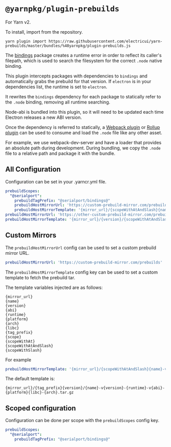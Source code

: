 # `@yarnpkg/plugin-prebuilds`

For Yarn v2.

To install, import from the repository.

```
yarn plugin import https://raw.githubusercontent.com/electricui/yarn-prebuilds/master/bundles/%40yarnpkg/plugin-prebuilds.js
```

The [bindings](https://github.com/TooTallNate/node-bindings) package creates a runtime error in order to reflect its caller's filepath, which is used to search the filesystem for the correct `.node` native binding.

This plugin intercepts packages with dependencies to `bindings` and automatically grabs the prebuild for that version. If `electron` is in your dependencies list, the runtime is set to `electron`.

It rewrites the `bindings` dependency for each package to statically refer to the `.node` binding, removing all runtime searching.

Node-abi is bundled into this plugin, so it will need to be updated each time Electron releases a new ABI version.

Once the dependency is referred to statically, a [Webpack plugin](https://github.com/toyobayashi/native-addon-loader) or [Rollup plugin](https://github.com/danielgindi/rollup-plugin-natives) can be used to consume and load the `.node` file like any other asset.

For example, we use webpack-dev-server and have a loader that provides an absolute path during development. During bundling, we copy the `.node` file to a relative path and package it with the bundle.

## All Configuration

Configuration can be set in your .yarncr.yml file.

```yml
prebuildScopes:
  "@serialport":
    prebuildTagPrefix: "@serialport/bindings@"
    prebuildHostMirrorUrl: 'https://custom-prebuild-mirror.com/prebuilds'
    prebuildHostMirrorTemplate: '{mirror_url}/{scopeWithAtAndSlash}{name}-v{version}-{runtime}-v{abi}-{platform}{libc}-{arch}.tar.gz'
prebuildHostMirrorUrl: 'https://other-custom-prebuild-mirror.com/prebuilds'
prebuildHostMirrorTemplate: '{mirror_url}/{version}/{scopeWithAtAndSlash}{name}-v{version}-{runtime}-v{abi}-{platform}{libc}-{arch}.tar.gz'
```

## Custom Mirrors

The `prebuildHostMirrorUrl` config can be used to set a custom prebuild mirror URL.

```yml
prebuildHostMirrorUrl: 'https://custom-prebuild-mirror.com/prebuilds'
```

The `prebuildHostMirrorTemplate` config key can be used to set a custom template to fetch the prebuild tar.

The template variables injected are as follows:

```
{mirror_url}
{name}
{version}
{abi}
{runtime}
{platform}
{arch}
{libc}
{tag_prefix}
{scope}
{scopeWithAt}
{scopeWithAtAndSlash}
{scopeWithSlash}
```

For example

```yml
prebuildHostMirrorTemplate: '{mirror_url}/{scopeWithAtAndSlash}{name}-v{version}-{runtime}-v{abi}-{platform}{libc}-{arch}.tar.gz'
```

The default template is:

```
{mirror_url}/{tag_prefix}{version}/{name}-v{version}-{runtime}-v{abi}-{platform}{libc}-{arch}.tar.gz
```

## Scoped configuration

Configuration can be done per scope with the `prebuildScopes` config key.

```yml
prebuildScopes:
  "@serialport":
    prebuildTagPrefix: "@serialport/bindings@"
```

